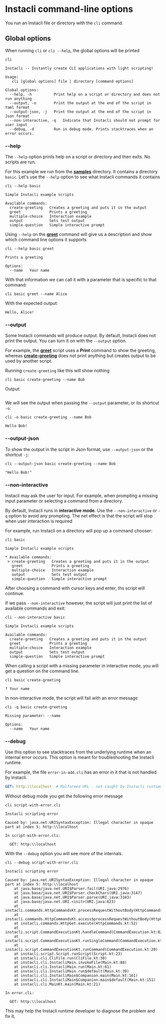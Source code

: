 # Instacli command-line options

You run an Instacli file or directory with the `cli` command.

## Global options

When running `cli` or `cli --help`, the global options will be printed

```commandline cli
cli
```

```cli output
Instacli -- Instantly create CLI applications with light scripting!

Usage:
   cli [global options] file | directory [command options]

Global options:
  --help, -h          Print help on a script or directory and does not run anything
  --output, -o        Print the output at the end of the script in Yaml format
  --output-json, -j   Print the output at the end of the script in Json format
  --non-interactive, -q   Indicate that Instacli should not prompt for user input
  --debug, -d         Run in debug mode. Prints stacktraces when an error occurs.
```

### --help

The `--help` option prints help on a script or directory and then exits. No scripts are run.

For this example we run from the **[samples](/samples)** directory. It contains a directory `basic`. Let's use
the `--help` option to see what Instacli commands it contains

```commandline cli directory:samples
cli --help basic
```

```cli output
Simple Instacli example scripts

Available commands:
  create-greeting   Creates a greeting and puts it in the output
  greet             Prints a greeting
  multiple-choice   Interaction example
  output            Sets test output
  simple-question   Simple interactive prompt
```

Using `--help` on the **[greet](/samples/basic/greet.cli)** command will give us a description and show which command
line options it supports

```commandline cli directory:samples
cli --help basic greet
```

```cli output
Prints a greeting

Options:
  --name   Your name
```

With that information we can call it with a parameter that is specific to that command:

```commandline cli directory:samples
cli basic greet --name Alice
```

With the expected output:

```cli output
Hello, Alice!
```

### --output

Some Instacli commands will produce output. By default, Instacli does not print the output. You can turn it on with
the `--output` option.

For example, the **[greet](/samples/basic/greet.cli)** script uses a **Print** command to show the greeting, whereas
**[create-greeting](/samples/basic/create-greeting.cli)** does not print anything but creates output to be used by
another script.

Running `create-greeting` like this will show nothing

```commandline cli directory:samples
cli basic create-greeting --name Bob
```

Output:

```cli output
```

We will see the output when passing the `--output` parameter, or its shortcut `-o`:

```commandline cli directory:samples
cli -o basic create-greeting --name Bob
```

```cli output
Hello Bob!
```

### --output-json

To show the output in the script in Json format, use `--output-json` or the shortcut  `-j`:

```commandline cli directory:samples
cli --output-json basic create-greeting --name Bob
```

```cli output
"Hello Bob!"
```

### --non-interactive

Instacli may ask the user for input. For example, when prompting a missing input parameter or selecting a command from a
directory.

By default, Instacli runs in **interactive mode**. Use the `--non-interactive` or `-q` option to avoid any prompting.
The net effect is that the script will stop when user interaction is required

For example, run Instacli on a directory will pop up a command chooser:

```commandline
cli basic
```

```
Simple Instacli example scripts

* Available commands: 
 > create-greeting   Creates a greeting and puts it in the output
   greet             Prints a greeting
   multiple-choice   Interaction example
   output            Sets test output
   simple-question   Simple interactive prompt
```

After choosing a command with cursor keys and enter, ths script will continue.

If we pass `--non-interactive` however, the script will just print the list of available commands and exit:

```commandline cli directory:samples
cli --non-interactive basic
```

```cli output
Simple Instacli example scripts

Available commands:
  create-greeting   Creates a greeting and puts it in the output
  greet             Prints a greeting
  multiple-choice   Interaction example
  output            Sets test output
  simple-question   Simple interactive prompt
```

When calling a script with a missing parameter in interactive mode, you will get a question on the command line.

```commandline cli directory:samples
cli basic create-greeting
```

```cli output
? Your name
```

In non-interactive mode, the script will fail with an error message

```commandline cli directory:samples
cli -q basic create-greeting
```

```cli output
Missing parameter: --name

Options:
  --name   Your name
```

### --debug

Use this option to see stacktraces from the underlying runtime when an internal error occurs. This option is meant for
troubleshooting the Instacli runtime.

For example, the file `error-in-add.cli` has an error in it that is not handled by Instacli.

```yaml file:script-with-error.cli
GET: http:\\localhost  # Malformed URL - not caught by Instacli runtime
```

Without debug mode you get the following error message

```commandline cli
cli script-with-error.cli
```

```cli output
Instacli scripting error

Caused by: java.net.URISyntaxException: Illegal character in opaque part at index 5: http:\\localhost

In script-with-error.cli:

  GET: http:\\localhost
```

With the `--debug` option you will see more of the internals.

```commandline cli
cli --debug script-with-error.cli
```

```
Instacli scripting error

Caused by: java.net.URISyntaxException: Illegal character in opaque part at index 5: http:\\localhost
	at java.base/java.net.URI$Parser.fail(URI.java:2976)
	at java.base/java.net.URI$Parser.checkChars(URI.java:3147)
	at java.base/java.net.URI$Parser.parse(URI.java:3183)
	at java.base/java.net.URI.<init>(URI.java:623)
	at instacli.commands.HttpCommandsKt.processRequestWithoutBody(HttpCommands.kt:150)
	at instacli.commands.HttpCommandsKt.access$processRequestWithoutBody(HttpCommands.kt:1)
	at instacli.commands.HttpGet.execute(HttpCommands.kt:52)
	at instacli.script.CommandExecutionKt.handleCommand(CommandExecution.kt:82)
	at instacli.script.CommandExecutionKt.runSingleCommand(CommandExecution.kt:59)
	at instacli.script.CommandExecutionKt.runCommand(CommandExecution.kt:20)
	at instacli.script.Script.runScript(Script.kt:23)
	at instacli.cli.CliFile.run(CliFile.kt:30)
	at instacli.cli.InstacliMain.invokeFile(Main.kt:88)
	at instacli.cli.InstacliMain.run(Main.kt:61)
	at instacli.cli.InstacliMain.run$default(Main.kt:39)
	at instacli.cli.InstacliMain$Companion.main(Main.kt:161)
	at instacli.cli.InstacliMain$Companion.main$default(Main.kt:151)
	at instacli.cli.MainKt.main(Main.kt:21)

In error.cli:

  GET: http:\\localhost
```

This may help the Instacli runtime developer to diagnose the problem and fix it,